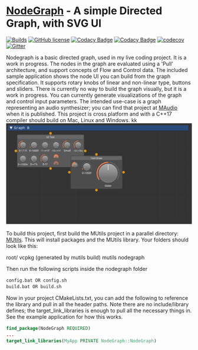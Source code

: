[NodeGraph](https://github.com/Rezonality/nodegraph) - A simple Directed Graph, with SVG UI
===================================================================================================
[![Builds](https://github.com/Rezonality/nodegraph/workflows/Builds/badge.svg)](https://github.com/Rezonality/nodegraph/actions?query=workflow%3ABuilds)
[![GitHub license](https://img.shields.io/badge/license-MIT-blue.svg)](https://github.com/Rezonality/nodegraph/blob/master/LICENSE)
[![Codacy Badge](https://app.codacy.com/project/badge/Grade/c6ec28a8cd2d4ca0a7f3d087846c0c77)](https://www.codacy.com/gh/Rezonality/nodegraph/dashboard?utm_source=github.com&amp;utm_medium=referral&amp;utm_content=Rezonality/nodegraph&amp;utm_campaign=Badge_Grade)
[![Codacy Badge](https://app.codacy.com/project/badge/Coverage/c6ec28a8cd2d4ca0a7f3d087846c0c77)](https://www.codacy.com/gh/Rezonality/nodegraph/dashboard?utm_source=github.com&utm_medium=referral&utm_content=Rezonality/nodegraph&utm_campaign=Badge_Coverage)
[![codecov](https://codecov.io/gh/Rezonality/nodegraph/branch/master/graph/badge.svg?token=d1WiVAVDAC)](https://codecov.io/gh/Rezonality/nodegraph)
[![Gitter](https://badges.gitter.im/Rezonality/Nodegraph.svg)](https://gitter.im/Rezonality/Nodegraph?utm_source=badge&utm_medium=badge&utm_campaign=pr-badge)

Nodegraph is a basic directed graph, used in my live coding project.  It is a work in progress.  The nodes in the graph are evaluated using a 'Pull' architecture, and support concepts of Flow and Control data.  The included sample application shows the node UI you can build from the graph specification. It supports rotary knobs of linear and non-linear type, buttons and sliders.  There is currently no way to build the graph visually, but it is a work in progress.  You can currently generate visualizations of the graph and control input parameters.  The intended use-case is a graph representing an audio synthesizer; you can find that project at [MAudio](https://github.com/Rezonality/MAudio) when it is published.  This project is cross platform and with a C++17 compiler should build on Mac, Linux and Windows.
kk
![ImGui](screenshots/sample.png)

To build this project, first build the MUtils project in a parallel directory: [MUtils](https://github.com/Rezonality/MUtils).  This will install packages and the MUtils library.
Your folders should look like this:

root/
  vcpkg (generated by mutils build)
  mutils
  nodegraph

Then run the following scripts inside the nodegraph folder

``` bash
config.bat OR config.sh
build.bat OR build.sh
```

Now in your project CMakeLists.txt, you can add the following to reference the library and pull in all the header paths.  Note there are no include/library defines; the target_link_libraries is enough to pull all the necessary things in.  See the example application for how this works.

``` cmake
find_package(NodeGraph REQUIRED)
...
target_link_libraries(MyApp PRIVATE NodeGraph::NodeGraph)
```


